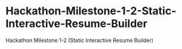 # Hackathon-Milestone-1-2-Static-Interactive-Resume-Builder
Hackathon Milestone 1-2 (Static Interactive Resume Builder)
